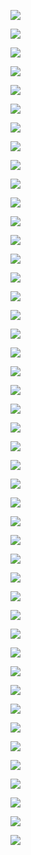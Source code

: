 



![](http://upload-images.jianshu.io/upload_images/51001-9163a01bd8663fc0.jpg?imageMogr2/auto-orient/strip%7CimageView2/2/w/1240)


![](http://upload-images.jianshu.io/upload_images/51001-e089e2266a96b755.jpg?imageMogr2/auto-orient/strip%7CimageView2/2/w/1240)


![](http://upload-images.jianshu.io/upload_images/51001-5ec82bbfa6879fa2.jpg?imageMogr2/auto-orient/strip%7CimageView2/2/w/1240)


![](http://upload-images.jianshu.io/upload_images/51001-0bb93a176368109a.jpg?imageMogr2/auto-orient/strip%7CimageView2/2/w/1240)


![](http://upload-images.jianshu.io/upload_images/51001-90bb7b9422ba4b10.jpg?imageMogr2/auto-orient/strip%7CimageView2/2/w/1240)


![](http://upload-images.jianshu.io/upload_images/51001-9b54f34853feef1f.jpg?imageMogr2/auto-orient/strip%7CimageView2/2/w/1240)


![](http://upload-images.jianshu.io/upload_images/51001-99e4ffba99bc37bf.jpg?imageMogr2/auto-orient/strip%7CimageView2/2/w/1240)


![](http://upload-images.jianshu.io/upload_images/51001-57653604bf06680b.jpg?imageMogr2/auto-orient/strip%7CimageView2/2/w/1240)


![](http://upload-images.jianshu.io/upload_images/51001-8d296fd77187d321.jpg?imageMogr2/auto-orient/strip%7CimageView2/2/w/1240)


![](http://upload-images.jianshu.io/upload_images/51001-03daaaa734025851.jpg?imageMogr2/auto-orient/strip%7CimageView2/2/w/1240)


![](http://upload-images.jianshu.io/upload_images/51001-2c9cfbd8e75b1604.jpg?imageMogr2/auto-orient/strip%7CimageView2/2/w/1240)


![](http://upload-images.jianshu.io/upload_images/51001-ff462de7559e41bb.jpg?imageMogr2/auto-orient/strip%7CimageView2/2/w/1240)


![](http://upload-images.jianshu.io/upload_images/51001-8c43a6fd8b4409db.jpg?imageMogr2/auto-orient/strip%7CimageView2/2/w/1240)


![](http://upload-images.jianshu.io/upload_images/51001-6529dd127981516a.jpg?imageMogr2/auto-orient/strip%7CimageView2/2/w/1240)


![](http://upload-images.jianshu.io/upload_images/51001-0c2ffebfb0b789ae.jpg?imageMogr2/auto-orient/strip%7CimageView2/2/w/1240)


![](http://upload-images.jianshu.io/upload_images/51001-b7639332131455b7.jpg?imageMogr2/auto-orient/strip%7CimageView2/2/w/1240)


![](http://upload-images.jianshu.io/upload_images/51001-831a6987b589f9ef.jpg?imageMogr2/auto-orient/strip%7CimageView2/2/w/1240)


![](http://upload-images.jianshu.io/upload_images/51001-2ba2ccb8dc5973c4.jpg?imageMogr2/auto-orient/strip%7CimageView2/2/w/1240)


![](http://upload-images.jianshu.io/upload_images/51001-e48a44e423f02db6.jpg?imageMogr2/auto-orient/strip%7CimageView2/2/w/1240)


![](http://upload-images.jianshu.io/upload_images/51001-5fc7dd45bd0f70e0.jpg?imageMogr2/auto-orient/strip%7CimageView2/2/w/1240)


![](http://upload-images.jianshu.io/upload_images/51001-9c88b7e346c6495d.jpg?imageMogr2/auto-orient/strip%7CimageView2/2/w/1240)


![](http://upload-images.jianshu.io/upload_images/51001-0c9279238906ad6d.jpg?imageMogr2/auto-orient/strip%7CimageView2/2/w/1240)


![](http://upload-images.jianshu.io/upload_images/51001-3f5ef986c71271ae.jpg?imageMogr2/auto-orient/strip%7CimageView2/2/w/1240)


![](http://upload-images.jianshu.io/upload_images/51001-b2fcc5e8e19d7ef2.jpg?imageMogr2/auto-orient/strip%7CimageView2/2/w/1240)


![](http://upload-images.jianshu.io/upload_images/51001-f2150e4a52a4191c.jpg?imageMogr2/auto-orient/strip%7CimageView2/2/w/1240)


![](http://upload-images.jianshu.io/upload_images/51001-d0ffd6c2e3d25678.jpg?imageMogr2/auto-orient/strip%7CimageView2/2/w/1240)


![](http://upload-images.jianshu.io/upload_images/51001-1b82742aba5c97f3.jpg?imageMogr2/auto-orient/strip%7CimageView2/2/w/1240)


![](http://upload-images.jianshu.io/upload_images/51001-e8f9f35c0b7fa584.jpg?imageMogr2/auto-orient/strip%7CimageView2/2/w/1240)


![](http://upload-images.jianshu.io/upload_images/51001-cd4ae64c084ad952.jpg?imageMogr2/auto-orient/strip%7CimageView2/2/w/1240)


![](http://upload-images.jianshu.io/upload_images/51001-1345dba35a92d50c.jpg?imageMogr2/auto-orient/strip%7CimageView2/2/w/1240)


![](http://upload-images.jianshu.io/upload_images/51001-ee2da316eea786a6.jpg?imageMogr2/auto-orient/strip%7CimageView2/2/w/1240)


![](http://upload-images.jianshu.io/upload_images/51001-b88013c51544c228.jpg?imageMogr2/auto-orient/strip%7CimageView2/2/w/1240)


![](http://upload-images.jianshu.io/upload_images/51001-36ea7f6b636eca0e.jpg?imageMogr2/auto-orient/strip%7CimageView2/2/w/1240)


![](http://upload-images.jianshu.io/upload_images/51001-61aa8144c375ffd6.jpg?imageMogr2/auto-orient/strip%7CimageView2/2/w/1240)


![](http://upload-images.jianshu.io/upload_images/51001-c2a86a4fcf94bcc9.jpg?imageMogr2/auto-orient/strip%7CimageView2/2/w/1240)


![](http://upload-images.jianshu.io/upload_images/51001-ee44363d3fd2eea2.jpg?imageMogr2/auto-orient/strip%7CimageView2/2/w/1240)


![](http://upload-images.jianshu.io/upload_images/51001-32fb17baa023f90c.jpg?imageMogr2/auto-orient/strip%7CimageView2/2/w/1240)


![](http://upload-images.jianshu.io/upload_images/51001-3e71598b0e01dd29.jpg?imageMogr2/auto-orient/strip%7CimageView2/2/w/1240)


![](http://upload-images.jianshu.io/upload_images/51001-f4326c533f662d42.jpg?imageMogr2/auto-orient/strip%7CimageView2/2/w/1240)


![](http://upload-images.jianshu.io/upload_images/51001-ce4a5aa76b531fc7.jpg?imageMogr2/auto-orient/strip%7CimageView2/2/w/1240)


![](http://upload-images.jianshu.io/upload_images/51001-4e9a8296feb649bd.jpg?imageMogr2/auto-orient/strip%7CimageView2/2/w/1240)


![](http://upload-images.jianshu.io/upload_images/51001-8173096fe83a2a86.jpg?imageMogr2/auto-orient/strip%7CimageView2/2/w/1240)


![](http://upload-images.jianshu.io/upload_images/51001-1c14d6e5fa0618e1.jpg?imageMogr2/auto-orient/strip%7CimageView2/2/w/1240)


![](http://upload-images.jianshu.io/upload_images/51001-3bc27adbf127ec19.jpg?imageMogr2/auto-orient/strip%7CimageView2/2/w/1240)


![](http://upload-images.jianshu.io/upload_images/51001-feb58c5fb6160001.jpg?imageMogr2/auto-orient/strip%7CimageView2/2/w/1240)
